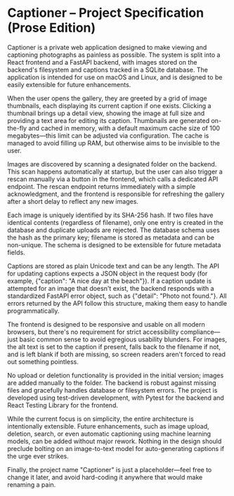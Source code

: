 # Captioner – Project Specification (Prose Edition)

Captioner is a private web application designed to make viewing and captioning photographs as painless as possible. The system is split into a React frontend and a FastAPI backend, with images stored on the backend's filesystem and captions tracked in a SQLite database. The application is intended for use on macOS and Linux, and is designed to be easily extensible for future enhancements.

When the user opens the gallery, they are greeted by a grid of image thumbnails, each displaying its current caption if one exists. Clicking a thumbnail brings up a detail view, showing the image at full size and providing a text area for editing its caption. Thumbnails are generated on-the-fly and cached in memory, with a default maximum cache size of 100 megabytes—this limit can be adjusted via configuration. The cache is managed to avoid filling up RAM, but otherwise aims to be invisible to the user.

Images are discovered by scanning a designated folder on the backend. This scan happens automatically at startup, but the user can also trigger a rescan manually via a button in the frontend, which calls a dedicated API endpoint. The rescan endpoint returns immediately with a simple acknowledgment, and the frontend is responsible for refreshing the gallery after a short delay to reflect any new images.

Each image is uniquely identified by its SHA-256 hash. If two files have identical contents (regardless of filename), only one entry is created in the database and duplicate uploads are rejected. The database schema uses the hash as the primary key; filename is stored as metadata and can be non-unique. The schema is designed to be extensible for future metadata fields.

Captions are stored as plain Unicode text and can be any length. The API for updating captions expects a JSON object in the request body (for example, {"caption": "A nice day at the beach"}). If a caption update is attempted for an image that doesn't exist, the backend responds with a standardized FastAPI error object, such as {"detail": "Photo not found."}. All errors returned by the API follow this structure, making them easy to handle programmatically.

The frontend is designed to be responsive and usable on all modern browsers, but there's no requirement for strict accessibility compliance—just basic common sense to avoid egregious usability blunders. For images, the alt text is set to the caption if present, falls back to the filename if not, and is left blank if both are missing, so screen readers aren't forced to read out something pointless.

No upload or deletion functionality is provided in the initial version; images are added manually to the folder. The backend is robust against missing files and gracefully handles database or filesystem errors. The project is developed using test-driven development, with Pytest for the backend and React Testing Library for the frontend.

While the current focus is on simplicity, the entire architecture is intentionally extensible. Future enhancements, such as image upload, deletion, search, or even automatic captioning using machine learning models, can be added without major rework. Nothing in the design should preclude bolting on an image-to-text model for auto-generating captions if the urge ever strikes.

Finally, the project name "Captioner" is just a placeholder—feel free to change it later, and avoid hard-coding it anywhere that would make renaming a pain.
